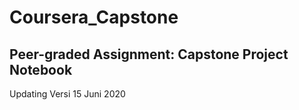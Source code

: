 # Coursera_Capstone

## Peer-graded Assignment: Capstone Project Notebook
Updating Versi 15 Juni 2020